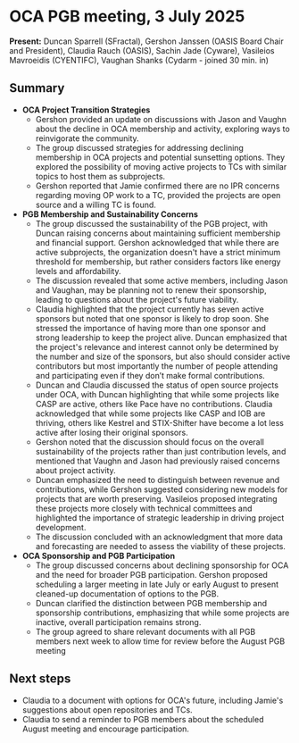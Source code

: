 # OCA PGB meeting, 3 July 2025

**Present:** Duncan Sparrell (SFractal), Gershon Janssen (OASIS Board Chair and President), Claudia Rauch (OASIS), Sachin Jade (Cyware), Vasileios Mavroeidis (CYENTIFC), Vaughan Shanks (Cydarm \- joined 30 min. in)

## Summary

* **OCA Project Transition Strategies**  
  * Gershon provided an update on discussions with Jason and Vaughn about the decline in OCA membership and activity, exploring ways to reinvigorate the community.   
  * The group discussed strategies for addressing declining membership in OCA projects and potential sunsetting options. They explored the possibility of moving active projects to TCs with similar topics to host them as subprojects.  
  * Gershon reported that Jamie confirmed there are no IPR concerns regarding moving OP work to a TC, provided the projects are open source and a willing TC is found.  
* **PGB Membership and Sustainability Concerns**  
  * The group discussed the sustainability of the PGB project, with Duncan raising concerns about maintaining sufficient membership and financial support. Gershon acknowledged that while there are active subprojects, the organization doesn't have a strict minimum threshold for membership, but rather considers factors like energy levels and affordability.  
  * The discussion revealed that some active members, including Jason and Vaughan, may be planning not to renew their sponsorship, leading to questions about the project's future viability.  
  * Claudia highlighted that the project currently has seven active sponsors but noted that one sponsor is likely to drop soon. She stressed the importance of having more than one sponsor and strong leadership to keep the project alive.     Duncan emphasized that the project's relevance and interest cannot only be determined by the number and size of the sponsors, but also should consider active contributors but most importantly the number of people attending and participating even if they don’t make formal contributions. 
  * Duncan and Claudia discussed the status of open source projects under OCA, with Duncan highlighting that while some projects like CASP are active, others like Pace have no contributions. Claudia acknowledged that while some projects like CASP and IOB are thriving, others like Kestrel and STIX-Shifter have become a lot less active after losing their original sponsors.   
  * Gershon noted that the discussion should focus on the overall sustainability of the projects rather than just contribution levels, and mentioned that Vaughn and Jason had previously raised concerns about project activity.  
  * Duncan emphasized the need to distinguish between revenue and contributions, while Gershon suggested considering new models for projects that are worth preserving. Vasileios proposed integrating these projects more closely with technical committees and highlighted the importance of strategic leadership in driving project development.  
  * The discussion concluded with an acknowledgment that more data and forecasting are needed to assess the viability of these projects.  
* **OCA Sponsorship and PGB Participation**	  
  * The group discussed concerns about declining sponsorship for OCA and the need for broader PGB participation. Gershon proposed scheduling a larger meeting in late July or early August to present cleaned-up documentation of options to the PGB.   
  * Duncan clarified the distinction between PGB membership and sponsorship contributions, emphasizing that while some projects are inactive, overall participation remains strong.  
  * The group agreed to share relevant documents with all PGB members next week to allow time for review before the August PGB meeting  
    

## Next steps

* Claudia to a document with options for OCA's future, including Jamie's suggestions about open repositories and TCs.  
* Claudia to send a reminder to PGB members about the scheduled August meeting and encourage participation.

